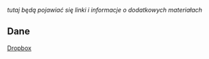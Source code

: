*tutaj będą pojawiać się linki i informacje o dodatkowych materiałach*
## Dane
[Dropbox](https://www.dropbox.com/sh/7sn74t2vv4qcow2/AAAkD8w9mMzJbwQybSuJA0xpa?dl=0)
